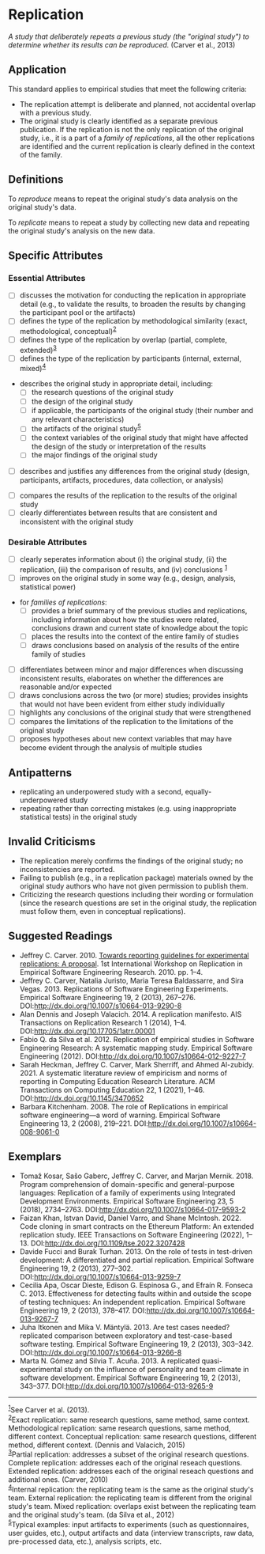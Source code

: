 # Replication
<standard name="Replication">


*<desc>A study that deliberately repeats a previous study (the "original study") to determine whether its results can be reproduced.</desc>* (Carver et al., 2013)


## Application 

This standard applies to empirical studies that meet the following criteria:

- The replication attempt is deliberate and planned, not accidental overlap with a previous study.
- The original study is clearly identified as a separate previous publication. If the replication is not the only replication of the original study, i.e., it is a part of a *family of replications*, all the other replications are identified and the current replication is clearly defined in the context of the family.
 

## Definitions
  
To _reproduce_ means to repeat the original study's data analysis on the original study's data.
  
To _replicate_ means to repeat a study by collecting new data and repeating the original study's analysis on the new data.


## Specific Attributes
	
### Essential Attributes
	
<checklist name="Essential">

<intro>

- [ ] discusses the motivation for conducting the replication in appropriate detail (e.g., to validate the results, to broaden the results by changing the participant pool or the artifacts)
- [ ] defines the type of the replication by methodological similarity (exact, methodological, conceptual)<sup>[2](#footnote2)</sup>
- [ ] defines the type of the replication by overlap (partial, complete, extended)<sup>[3](#footnote3)</sup>
- [ ] defines the type of the replication by participants (internal, external, mixed)<sup>[4](#footnote4)</sup>

<method>

- describes the original study in appropriate detail, including:
  - [ ] the research questions of the original study
  - [ ] the design of the original study 
  - [ ] if applicable, the participants of the original study (their number and any relevant characteristics)
  - [ ] the artifacts of the original study<sup>[5](#footnote5)</sup>
  - [ ] the context variables of the original study that might have affected the design of the study or interpretation of the results
  - [ ] the major findings of the original study
<!-- - [ ] EITHER: describes overlap or interactions with the original study author(s)    
	OR: confirms that the original study author(s) were not involved in the replication -->
- [ ] describes and justifies any differences from the original study (design, participants, artifacts, procedures, data collection, or analysis)

<results>

- [ ] compares the results of the replication to the results of the original study
- [ ] clearly differentiates between results that are consistent and inconsistent with the original study

<discussion>

<conclusion>
  
<other>

</checklist>
     
### Desirable Attributes

<checklist name="Desirable">

- [ ] 	clearly seperates information about (i) the original study, (ii) the replication, (iii) the comparison of results, and (iv) conclusions <sup>[1](#footnote1)</sup>
- [ ] 	improves on the original study in some way (e.g., design, analysis, statistical power)
- for *families of replications*:
  	- [ ] provides a brief summary of the previous studies and replications, including information about how the studies were related, conclusions drawn and current state of knowledge about the topic 
	- [ ] places the results into the context of the entire family of studies 
  	- [ ] draws conclusions based on analysis of the results of the entire family of studies 	
- [ ] 	differentiates between minor and major differences when discussing inconsistent results, elaborates on whether the differences are reasonable and/or expected
- [ ]	 draws conclusions across the two (or more) studies; provides insights that would not have been evident from either study individually
- [ ] 	highlights any conclusions of the original study that were strengthened
- [ ] 	compares the limitations of the replication to the limitations of the original study
- [ ] 	proposes hypotheses about new context variables that may have become evident through the analysis of multiple studies

</checklist> 


<!-- ### Extraordinary Attributes
<checklist name="Extraordinary">


</checklist>  -->
	
## Antipatterns
	
- replicating an underpowered study with a second, equally-underpowered study
- repeating rather than correcting mistakes (e.g. using inappropriate statistical tests) in the original study 


## Invalid Criticisms

- The replication merely confirms the findings of the original study; no inconsistencies are reported.
- Failing to publish (e.g., in a replication package) materials owned by the original study authors who have not given permission to publish them. 
- Criticizing the research questions including their wording or formulation (since the research questions are set in the original study, the replication must follow them, even in conceptual replications).

## Suggested Readings

- Jeffrey C. Carver. 2010. [Towards reporting guidelines for experimental replications: A proposal](http://carver.cs.ua.edu/Papers/Conference/2010/2010_RESER.pdf). 1st International Workshop on Replication in Empirical Software Engineering Research. 2010. pp. 1–4.
- Jeffrey C. Carver, Natalia Juristo, Maria Teresa Baldassarre, and Sira Vegas. 2013. Replications of Software Engineering Experiments. Empirical Software Engineering 19, 2 (2013), 267–276. DOI:http://dx.doi.org/10.1007/s10664-013-9290-8 
- Alan Dennis and Joseph Valacich. 2014. A replication manifesto. AIS Transactions on Replication Research 1 (2014), 1–4. DOI:http://dx.doi.org/10.17705/1atrr.00001 
- Fabio Q. da Silva et al. 2012. Replication of empirical studies in Software Engineering Research: A systematic mapping study. Empirical Software Engineering (2012). DOI:http://dx.doi.org/10.1007/s10664-012-9227-7 
- Sarah Heckman, Jeffrey C. Carver, Mark Sherriff, and Ahmed Al-zubidy. 2021. A systematic literature review of empiricism and norms of reporting in Computing Education Research Literature. ACM Transactions on Computing Education 22, 1 (2021), 1–46. DOI:http://dx.doi.org/10.1145/3470652 
- Barbara Kitchenham. 2008. The role of Replications in empirical software engineering—a word of warning. Empirical Software Engineering 13, 2 (2008), 219–221. DOI:http://dx.doi.org/10.1007/s10664-008-9061-0 


## Exemplars

- Tomaž Kosar, Sašo Gaberc, Jeffrey C. Carver, and Marjan Mernik. 2018. Program comprehension of domain-specific and general-purpose languages: Replication of a family of experiments using Integrated Development Environments. Empirical Software Engineering 23, 5 (2018), 2734–2763. DOI:http://dx.doi.org/10.1007/s10664-017-9593-2 
- Faizan Khan, Istvan David, Daniel Varro, and Shane McIntosh. 2022. Code cloning in smart contracts on the Ethereum Platform: An extended replication study. IEEE Transactions on Software Engineering (2022), 1–13. DOI:http://dx.doi.org/10.1109/tse.2022.3207428 
- Davide Fucci and Burak Turhan. 2013. On the role of tests in test-driven development: A differentiated and partial replication. Empirical Software Engineering 19, 2 (2013), 277–302. DOI:http://dx.doi.org/10.1007/s10664-013-9259-7
- Cecilia Apa, Oscar Dieste, Edison G. Espinosa G., and Efraín R. Fonseca C. 2013. Effectiveness for detecting faults within and outside the scope of testing techniques: An independent replication. Empirical Software Engineering 19, 2 (2013), 378–417. DOI:http://dx.doi.org/10.1007/s10664-013-9267-7 
- Juha Itkonen and Mika V. Mäntylä. 2013. Are test cases needed? replicated comparison between exploratory and test-case-based software testing. Empirical Software Engineering 19, 2 (2013), 303–342. DOI:http://dx.doi.org/10.1007/s10664-013-9266-8 
- Marta N. Gómez and Silvia T. Acuña. 2013. A replicated quasi-experimental study on the influence of personality and team climate in software development. Empirical Software Engineering 19, 2 (2013), 343–377. DOI:http://dx.doi.org/10.1007/s10664-013-9265-9 

---
<footnote><sup>[1](#footnote1)</sup>See Carver et al. (2013).</footnote><br>
<footnote><sup>[2](#footnote2)</sup>Exact replication: same research questions, same method, same context. Methodological replication: same research questions, same method, different context. Conceptual replication: same research questions, different method, different context. (Dennis and Valacich, 2015)</footnote><br>
<footnote><sup>[3](#footnote3)</sup>Partial replication: addresses a subset of the original research questions. Complete replication: addresses each of the original reseach questions. Extended replication: addresses each of the original reseach questions and additional ones. (Carver, 2010)</footnote><br>
<footnote><sup>[4](#footnote4)</sup>Internal replication: the replicating team is the same as the original study's team. External replication: the replicating team is different from the original study's team. Mixed replication: overlaps exist between the replicating team and the original study's team. (da Silva et al., 2012)</footnote><br>
<footnote><sup>[5](#footnote5)</sup>Typical examples: input artifacts to experiments (such as questionnaires, user guides, etc.), output artifacts and data (interview transcripts, raw data, pre-processed data, etc.), analysis scripts, etc.</footnote><br>

